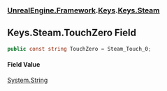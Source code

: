 ### [UnrealEngine.Framework](./UnrealEngine-Framework.md 'UnrealEngine.Framework').[Keys](./Keys.md 'UnrealEngine.Framework.Keys').[Keys.Steam](./Keys-Steam.md 'UnrealEngine.Framework.Keys.Steam')
## Keys.Steam.TouchZero Field
  
```csharp
public const string TouchZero = Steam_Touch_0;
```
#### Field Value
[System.String](https://docs.microsoft.com/en-us/dotnet/api/System.String 'System.String')  
